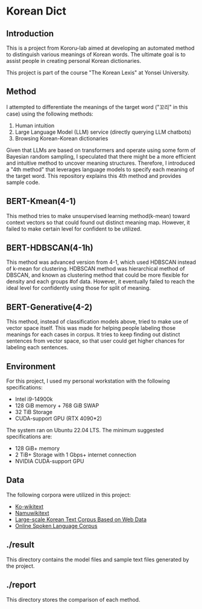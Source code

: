 # Korean Dict

## Introduction

This is a project from Kororu-lab aimed at developing an automated method to distinguish various meanings of Korean words. The ultimate goal is to assist people in creating personal Korean dictionaries.

This project is part of the course "The Korean Lexis" at Yonsei University.

## Method

I attempted to differentiate the meanings of the target word ("꼬리" in this case) using the following methods:

1. Human intuition
2. Large Language Model (LLM) service (directly querying LLM chatbots)
3. Browsing Korean-Korean dictionaries

Given that LLMs are based on transformers and operate using some form of Bayesian random sampling, I speculated that there might be a more efficient and intuitive method to uncover meaning structures. Therefore, I introduced a "4th method" that leverages language models to specify each meaning of the target word. This repository explains this 4th method and provides sample code.


## BERT-Kmean(4-1)
This method tries to make unsupervised learning method(k-mean) toward context vectors so that could found out distinct meaning map. However, it failed to make certain level for confident to be utilized.

## BERT-HDBSCAN(4-1h)
This method was advanced version from 4-1, which used HDBSCAN instead of k-mean for clustering. HDBSCAN method was hierarchical method of DBSCAN, and known as clustering method that could be more flexible for density and each groups #of data. However, it eventually failed to reach the ideal level for confidently using those for split of meaning.

## BERT-Generative(4-2)
This method, instead of classification models above, tried to make use of vector space itself. This was made for helping people labeling those meanings for each cases in corpus. It tries to keep finding out distinct sentences from vector space, so that user could get higher chances for labeling each sentences.

## Environment

For this project, I used my personal workstation with the following specifications:

- Intel i9-14900k
- 128 GiB memory + 768 GiB SWAP
- 32 TiB Storage
- CUDA-support GPU (RTX 4090*2)

The system ran on Ubuntu 22.04 LTS. The minimum suggested specifications are:

- 128 GiB+ memory
- 2 TiB+ Storage with 1 Gbps+ internet connection
- NVIDIA CUDA-support GPU

## Data

The following corpora were utilized in this project:

- [Ko-wikitext](https://github.com/lovit/kowikitext)
- [Namuwikitext](https://github.com/lovit/namuwikitext)
- [Large-scale Korean Text Corpus Based on Web Data](https://www.aihub.or.kr/aihubdata/data/view.do?currMenu=115&topMenu=100&dataSetSn=624)
- [Online Spoken Language Corpus](https://www.aihub.or.kr/aihubdata/data/view.do?currMenu=115&topMenu=100&dataSetSn=625)

## ./result

This directory contains the model files and sample text files generated by the project.

## ./report

This directory stores the comparison of each method.
